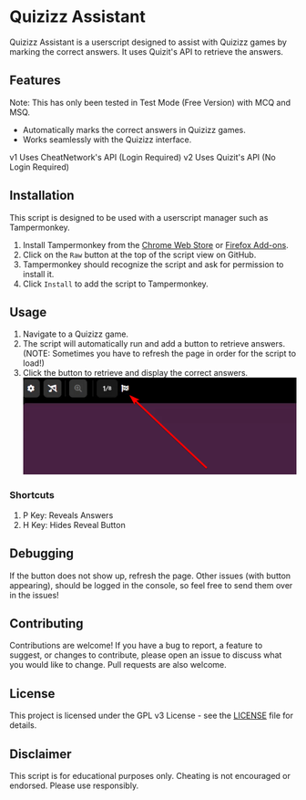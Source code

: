 # Quizizz Assistant

Quizizz Assistant is a userscript designed to assist with Quizizz games by marking the correct answers. It uses Quizit's API to retrieve the answers.

## Features
Note: This has only been tested in Test Mode (Free Version) with MCQ and MSQ.

- Automatically marks the correct answers in Quizizz games.
- Works seamlessly with the Quizizz interface.

v1 Uses CheatNetwork's API (Login Required)
v2 Uses Quizit's API (No Login Required)

## Installation

This script is designed to be used with a userscript manager such as Tampermonkey.

1. Install Tampermonkey from the [Chrome Web Store](https://chrome.google.com/webstore/detail/tampermonkey/dhdgffkkebhmkfjojejmpbldmpobfkfo) or [Firefox Add-ons](https://addons.mozilla.org/en-US/firefox/addon/tampermonkey/).
2. Click on the `Raw` button at the top of the script view on GitHub.
3. Tampermonkey should recognize the script and ask for permission to install it.
4. Click `Install` to add the script to Tampermonkey.

## Usage

1. Navigate to a Quizizz game.
2. The script will automatically run and add a button to retrieve answers. (NOTE: Sometimes you have to refresh the page in order for the script to load!)
4. Click the button to retrieve and display the correct answers.
![alt text](img.png)

### Shortcuts
1. P Key: Reveals Answers
2. H Key: Hides Reveal Button

## Debugging

If the button does not show up, refresh the page. Other issues (with button appearing), should be logged in the console, so feel free to send them over in the issues!


## Contributing

Contributions are welcome! If you have a bug to report, a feature to suggest, or changes to contribute, please open an issue to discuss what you would like to change. Pull requests are also welcome.

## License

This project is licensed under the GPL v3 License - see the [LICENSE](LICENSE) file for details.

## Disclaimer

This script is for educational purposes only. Cheating is not encouraged or endorsed. Please use responsibly.
